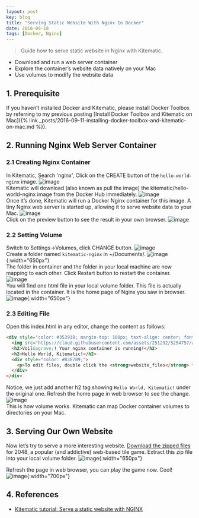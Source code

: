```yaml
---
layout: post
key: blog
title: "Serving Static Website With Nginx In Docker"
date: 2016-09-18
tags: [Docker, Nginx]
---
```


> Guide how to serve static website in Nginx with Kitematic.
* Download and run a web server container
* Explore the container’s website data natively on your Mac
* Use volumes to modify the website data

## 1. Prerequisite
If you haven’t installed Docker and Kitematic, please install Docker Toolbox by referring to my previous posting [Install Docker Toolbox and Kitematic on Mac]({% link _posts/2016-09-11-installing-docker-toolbox-and-kitematic-on-mac.md %}).

## 2. Running Nginx Web Server Container
### 2.1 Creating Nginx Container
In Kitematic, Search 'nginx', Click on the CREATE button of the `hello-world-nginx` image.
![image](/public/posts/2016-09-18/search.png)  
Kitematic will download (also known as pull the image) the kitematic/hello-world-nginx image from the Docker Hub immediately.
![image](/public/posts/2016-09-18/download.png)  
Once it’s done, Kitematic will run a Docker Nginx container for this image. A tiny Nginx web server is started up, allowing it to serve website data to your Mac.
![image](/public/posts/2016-09-18/running.png)  
Click on the preview button to see the result in your own browser.
![image](/public/posts/2016-09-18/preview.png)  
### 2.2 Setting Volume
Switch to Settings->Volumes, click CHANGE button.
![image](/public/posts/2016-09-18/settings.png)  
Create a folder named `kitematic-nginx` in ~/Documents/.
![image](/public/posts/2016-09-18/createfolder.png){:width="650px"}  
The folder in container and the folder in your local machine are now mapping to each other. Click Restart button to restart the container.
![image](/public/posts/2016-09-18/volume.png)  
You will find one html file in your local volume folder. This file is actually located in the container. It is the home page of Nginx you saw in browser.
![image](/public/posts/2016-09-18/index.png){:width="650px"}  
### 2.3 Editing File
Open this index.html in any editor, change the content as follows:
```html
<div style="color: #35393B; margin-top: 100px; text-align: center; font-family: HelveticaNeue-Light, sans-serif;">
  <img src="https://cloud.githubusercontent.com/assets/251292/5254757/a08a277c-7981-11e4-9ec0-d49934859400.png">
  <h2>Voil&agrave;! Your nginx container is running!</h2>
  <h2>Hello World, Kitematic!</h2>
  <div style="color: #838789;">
    <p>To edit files, double click the <strong>website_files</strong> folder in Kitematic and edit the <strong>index.html</strong> file.</p>
  </div>
</div>
```
Notice, we just add another h2 tag showing `Hello World, Kitematic!` under the original one. Refresh the home page in web browser to see the change.
![image](/public/posts/2016-09-18/newpreview.png)  
This is how volume works.
Kitematic can map Docker container volumes to directories on your Mac.

## 3. Serving Our Own Website
Now let’s try to serve a more interesting website. [Download the zipped files](https://github.com/gabrielecirulli/2048/archive/master.zip) for 2048, a popular (and addictive) web-based tile game. Extract this zip file into your local volume folder.
![image](/public/posts/2016-09-18/2048files.png){:width="650px"}  

Refresh the page in web browser, you can play the game now. Cool!
![image](/public/posts/2016-09-18/2048.png){:width="700px"}  

## 4. References
* [Kitematic tutorial: Serve a static website with NGINX](https://docs.docker.com/kitematic/nginx-web-server/)
